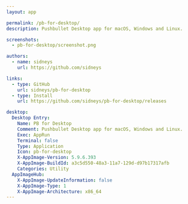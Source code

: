 ```yaml
---
layout: app

permalink: /pb-for-desktop/
description: Pushbullet Desktop app for macOS, Windows and Linux.

screenshots:
  - pb-for-desktop/screenshot.png

authors:
  - name: sidneys
    url: https://github.com/sidneys

links:
  - type: GitHub
    url: sidneys/pb-for-desktop
  - type: Install
    url: https://github.com/sidneys/pb-for-desktop/releases

desktop:
  Desktop Entry:
    Name: PB for Desktop
    Comment: Pushbullet Desktop app for macOS, Windows and Linux.
    Exec: AppRun
    Terminal: false
    Type: Application
    Icon: pb-for-desktop
    X-AppImage-Version: 5.9.6.393
    X-AppImage-BuildId: a3c5d550-48a3-11a7-129d-d97b17317afb
    Categories: Utility
  AppImageHub:
    X-AppImage-UpdateInformation: false
    X-AppImage-Type: 1
    X-AppImage-Architecture: x86_64
---
```

